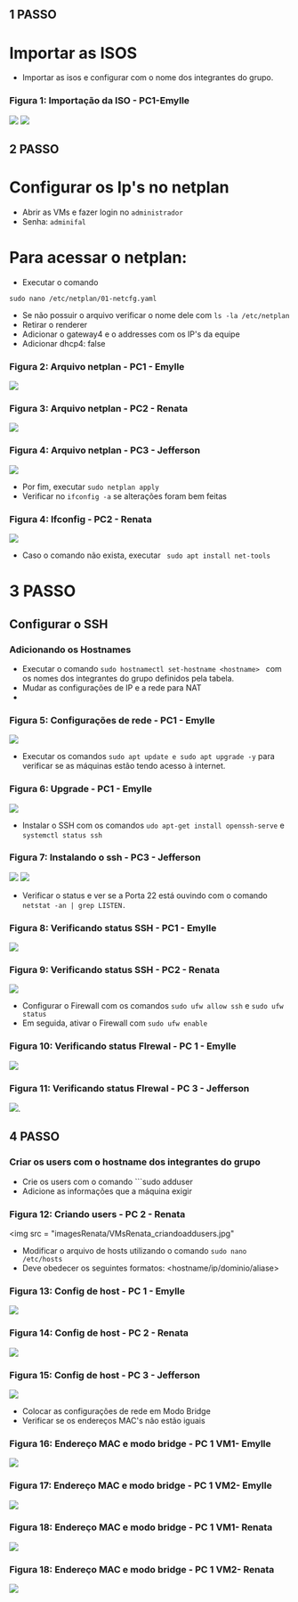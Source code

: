## 1 PASSO
# Importar as ISOS
 - Importar as isos e configurar com o nome dos integrantes do grupo.
### Figura 1: Importação da ISO - PC1-Emylle
<img src = "imagesEmylle/importandoiso.png" />
<img src = "imagesEmylle/Criando a iso.png" />

## 2 PASSO
# Configurar os Ip's no netplan
- Abrir as VMs e fazer login no ```administrador```
- Senha: ```adminifal```

# Para acessar o netplan:
- Executar o comando

```
sudo nano /etc/netplan/01-netcfg.yaml
```
- Se não possuir o arquivo verificar o nome dele com ``` ls -la /etc/netplan ```
- Retirar o renderer
- Adicionar o gateway4 e o addresses com os IP's da equipe
- Adicionar dhcp4: false

### Figura 2: Arquivo netplan - PC1 - Emylle
<img src = "imagesEmylle/VMsEmylle_enderecosIPestaticos.jpg" />

### Figura 3: Arquivo netplan - PC2 - Renata

<img src = "imagesRenata/VMsRenata_enderecoIPestatico.jpg" />

### Figura 4: Arquivo netplan - PC3 - Jefferson

<img src = "imagesJefferson/Netplan das VMs.png" />

- Por fim, executar ``` sudo netplan apply ```
- Verificar no ``` ifconfig -a ``` se alterações foram bem feitas
 
### Figura 4: Ifconfig - PC2 - Renata
<img src = "imagesRenata/VMsRenata_ifconfigs.jpg" />

- Caso o comando não exista, executar ``` sudo apt install net-tools```

# 3 PASSO
## Configurar o SSH
### Adicionando os Hostnames 
- Executar o comando ```sudo hostnamectl set-hostname <hostname> ``` com os nomes dos integrantes do grupo definidos pela tabela.
- Mudar as configurações de IP e a rede para NAT 
- 
### Figura 5: Configurações de rede - PC1 - Emylle
<img src = "imagesEmylle/NAT.png" />

- Executar os comandos ```sudo apt update e sudo apt upgrade -y``` para verificar se as máquinas estão tendo acesso à internet.
### Figura 6: Upgrade - PC1 - Emylle
<img src = "imagesEmylle/Upgrade.jpg" />


- Instalar o SSH com os comandos ```udo apt-get install openssh-serve``` e ```systemctl status ssh```
### Figura 7: Instalando o ssh - PC3 - Jefferson

<img src = "imagesJefferson/Status SSH.png" />

<img src = "imagesRenata/VMsrenata_baixandosshserver.jpg" />

- Verificar o status e ver se a Porta 22 está ouvindo com o comando ```netstat -an | grep LISTEN.```
### Figura 8: Verificando status SSH - PC1 - Emylle
<img src = "imagesEmylle/VMsEmylle_portas22sshListening.jpg" />

### Figura 9: Verificando status SSH - PC2 - Renata
<img src = "imagesRenata/VMsRenata_portas22sshListening.jpg" />

- Configurar o Firewall com os comandos ```sudo ufw allow ssh``` e ```sudo ufw status```
- Em seguida, ativar o Firewall com  ```sudo ufw enable```

### Figura 10: Verificando status FIrewal - PC 1 - Emylle
<img src = "imagesEmylle/VMsEmylle_configdeFirewall.jpg" />

### Figura 11: Verificando status FIrewal - PC 3 - Jefferson
<img src = "imagesJefferson/Status firewal - jefferson.png" />.

## 4 PASSO
### Criar os users com o hostname dos integrantes do grupo
- Crie os users com o comando ```sudo adduser <nomedointegrante>
- Adicione as informações que a máquina exigir

### Figura 12: Criando users - PC 2 - Renata
<img src = "imagesRenata/VMsRenata_criandoaddusers.jpg"

- Modificar o arquivo de hosts utilizando o comando ```sudo nano /etc/hosts```
- Deve obedecer os seguintes formatos: <hostname/ip/dominio/aliase>

### Figura 13: Config de host - PC 1 - Emylle
<img src = "imagesEmylle/VMsEmylle_confdeHosts.jpg" />

### Figura 14: Config de host - PC 2 - Renata
<img src = "imagesRenata/VMsRenata_configuracoesdeHost.jpg" />

### Figura 15: Config de host - PC 3 - Jefferson
<img src = "imagesJefferson/Hosts - jefferson.png" />

- Colocar as configurações de rede em Modo Bridge
- Verificar se os endereços MAC's não estão iguais

### Figura 16: Endereço MAC e modo bridge - PC 1 VM1- Emylle
<img src = "imagesEmylle/VM1Emylle_enderecoMACeModobridge.jpg" />

### Figura 17: Endereço MAC e modo bridge - PC 1 VM2- Emylle
<img src = "imagesEmylle/VM2Emylle_enderecoMACeModoBridge.jpg" />

### Figura 18: Endereço MAC e modo bridge - PC 1 VM1- Renata
<img src ="imagesRenata/VM1renata_endereçoMAC.jpg" />

### Figura 18: Endereço MAC e modo bridge - PC 1 VM2- Renata
<img src ="imagesRenata/VM2renata_endereçoMac.jpg" />

